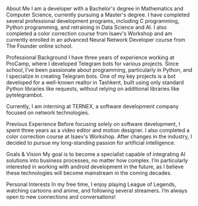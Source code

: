 About Me
I am a developer with a Bachelor's degree in Mathematics and Computer Science, currently pursuing a Master's degree. I have completed several professional development programs, including C programming, Python programming, and retraining in Data Science and AI. I also completed a color correction course from Isaev's Workshop and am currently enrolled in an advanced Neural Network Developer course from The Founder online school.

Professional Background
I have three years of experience working at ProCamp, where I developed Telegram bots for various projects. Since school, I’ve been passionate about programming, particularly in Python, and I specialize in creating Telegram bots. One of my key projects is a bot developed for a well-known realtor in Tashkent, built using only standard Python libraries like requests, without relying on additional libraries like pytelegrambot.

Currently, I am interning at TERNEX, a software development company focused on network technologies.

Previous Experience
Before focusing solely on software development, I spent three years as a video editor and motion designer. I also completed a color correction course at Isaev's Workshop. After changes in the industry, I decided to pursue my long-standing passion for artificial intelligence.

Goals & Vision
My goal is to become a specialist capable of integrating AI solutions into business processes, no matter how complex. I’m particularly interested in working with android development in the future, as I believe these technologies will become mainstream in the coming decades.

Personal Interests
In my free time, I enjoy playing League of Legends, watching cartoons and anime, and following several streamers. I’m always open to new connections and conversations!

